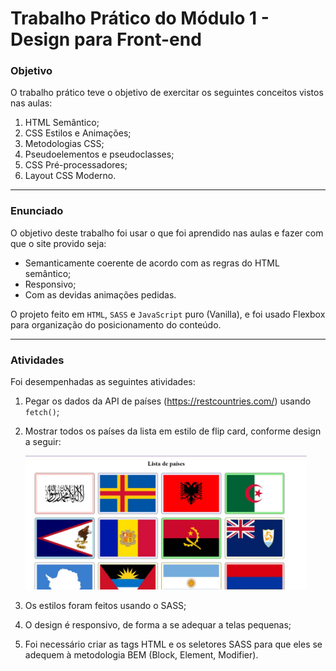 # Trabalho Prático do Módulo 1 - Design para Front-end

### Objetivo

O trabalho prático teve o objetivo de exercitar os seguintes conceitos vistos nas aulas:

1. HTML Semântico;
2. CSS Estilos e Animações;
3. Metodologias CSS;
4. Pseudoelementos e pseudoclasses;
5. CSS Pré-processadores;
6. Layout CSS Moderno.

---

### Enunciado

O objetivo deste trabalho foi usar o que foi aprendido nas aulas e fazer com que o site provido seja:

- Semanticamente coerente de acordo com as regras do HTML semântico;
- Responsivo;
- Com as devidas animações pedidas.

O projeto feito em `HTML`, `SASS` e `JavaScript` puro (Vanilla), e foi usado Flexbox para organização do posicionamento do conteúdo.

---

### Atividades

Foi desempenhadas as seguintes atividades: 

1. Pegar os dados da API de países (https://restcountries.com/) usando `fetch()`;

2. Mostrar todos os países da lista em estilo de flip card, conforme design a seguir:

   <img src="images/img-01.jpg" style="width:450px"> 

3. Os estilos foram feitos usando o SASS;

4. O design é responsivo, de forma a se adequar a telas pequenas;

5. Foi necessário criar as tags HTML e os seletores SASS para que eles se adequem à metodologia BEM
   (Block, Element, Modifier).
